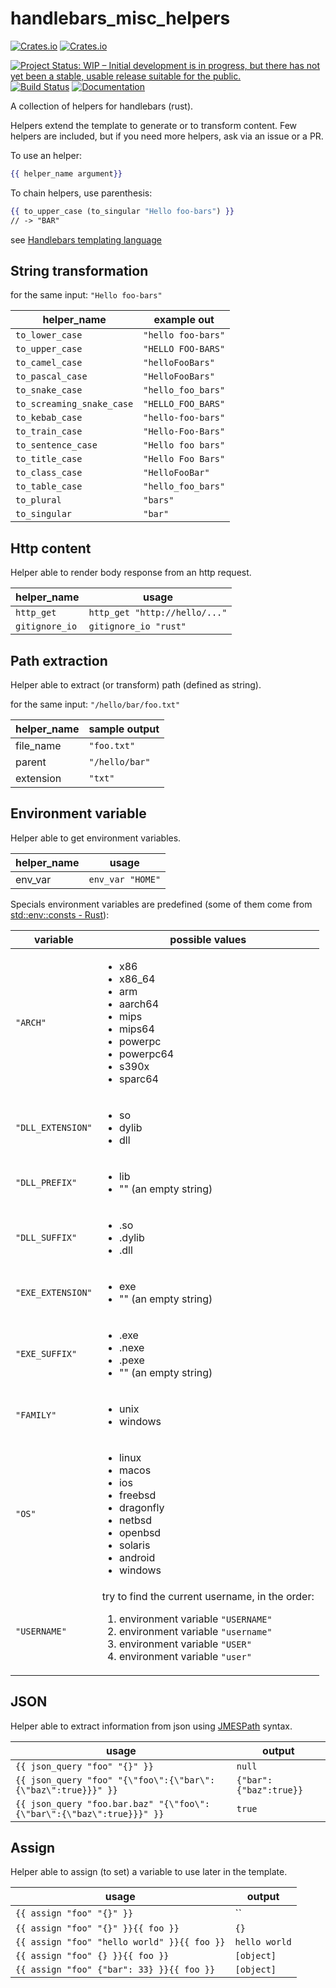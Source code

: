 # handlebars_misc_helpers

[![Crates.io](https://img.shields.io/crates/l/handlebars_misc_helpers.svg)](http://creativecommons.org/publicdomain/zero/1.0/)
[![Crates.io](https://img.shields.io/crates/v/handlebars_misc_helpers.svg)](https://crates.io/crates/ffizer)

[![Project Status: WIP – Initial development is in progress, but there has not yet been a stable, usable release suitable for the public.](https://www.repostatus.org/badges/latest/wip.svg)](https://www.repostatus.org/#wip)
[![Build Status](https://dev.azure.com/davidbernard31/handlebars_misc_helpers/_apis/build/status/davidB.handlebars_misc_helpers?branchName=master)](https://dev.azure.com/davidbernard31/handlebars_misc_helpers/_build/latest?definitionId=5&branchName=master)
[![Documentation](https://docs.rs/handlebars_misc_helpers/badge.svg)](https://docs.rs/handlebars_misc_helpers/)

A collection of helpers for handlebars (rust).

Helpers extend the template to generate or to transform content.
Few helpers are included, but if you need more helpers, ask via an issue or a PR.

To use an helper:

```handlebars
{{ helper_name argument}}
```

To chain helpers, use parenthesis:

```handlebars
{{ to_upper_case (to_singular "Hello foo-bars") }}
// -> "BAR"
```

see [Handlebars templating language](https://handlebarsjs.com/)

## String transformation

for the same input: `"Hello foo-bars"`

helper_name | example out
-- | --
`to_lower_case` | `"hello foo-bars"`
`to_upper_case` | `"HELLO FOO-BARS"`
`to_camel_case` | `"helloFooBars"`
`to_pascal_case` | `"HelloFooBars"`
`to_snake_case` | `"hello_foo_bars"`
`to_screaming_snake_case` | `"HELLO_FOO_BARS"`
`to_kebab_case` | `"hello-foo-bars"`
`to_train_case` | `"Hello-Foo-Bars"`
`to_sentence_case` | `"Hello foo bars"`
`to_title_case` | `"Hello Foo Bars"`
`to_class_case` | `"HelloFooBar"`
`to_table_case` | `"hello_foo_bars"`
`to_plural` | `"bars"`
`to_singular` | `"bar"`

## Http content

Helper able to render body response from an http request.

helper_name | usage
-- | --
`http_get` | `http_get "http://hello/..."`
`gitignore_io` | `gitignore_io "rust"`

## Path extraction

Helper able to extract (or transform) path (defined as string).

for the same input: `"/hello/bar/foo.txt"`

helper_name | sample output
-- | --
file_name | `"foo.txt"`
parent | `"/hello/bar"`
extension | `"txt"`

## Environment variable

Helper able to get environment variables.

helper_name | usage
-- | --
env_var | `env_var "HOME"`

Specials environment variables are predefined (some of them come from [std::env::consts - Rust](https://doc.rust-lang.org/std/env/consts/index.html)):

<table>
    <thead>
        <tr>
            <th>variable</th>
            <th>possible values</th>
        </tr>
    </thead>
    <tbody>
        <tr><td><code>"ARCH"</code></td><td><ul>
            <li>x86</li>
            <li>x86_64</li>
            <li>arm</li>
            <li>aarch64</li>
            <li>mips</li>
            <li>mips64</li>
            <li>powerpc</li>
            <li>powerpc64</li>
            <li>s390x</li>
            <li>sparc64</li>
        </ul></td></tr>
        <tr><td><code>"DLL_EXTENSION"</code></td><td><ul>
            <li>so</li>
            <li>dylib</li>
            <li>dll</li>
        </ul></td></tr>
        <tr><td><code>"DLL_PREFIX"</code></td><td><ul>
            <li>lib</li>
            <li>"" (an empty string)</li>
        </ul></td></tr>
        <tr><td><code>"DLL_SUFFIX"</code></td><td><ul>
            <li>.so</li>
            <li>.dylib</li>
            <li>.dll</li>
        </ul></td></tr>
        <tr><td><code>"EXE_EXTENSION"</code></td><td><ul>
            <li>exe</li>
            <li>"" (an empty string)</li>
        </ul></td></tr>
        <tr><td><code>"EXE_SUFFIX"</code></td><td><ul>
            <li>.exe</li>
            <li>.nexe</li>
            <li>.pexe</li>
            <li>"" (an empty string)</li>
        </ul></td></tr>
        <tr><td><code>"FAMILY"</code></td><td><ul>
            <li>unix</li>
            <li>windows</li>
        </ul></td></tr>
        <tr><td><code>"OS"</code></td><td><ul>
            <li>linux</li>
            <li>macos</li>
            <li>ios</li>
            <li>freebsd</li>
            <li>dragonfly</li>
            <li>netbsd</li>
            <li>openbsd</li>
            <li>solaris</li>
            <li>android</li>
            <li>windows</li>
        </ul></td></tr>
        <tr><td><code>"USERNAME"</code></td><td>try to find the current username, in the order:<ol>
            <li>environment variable <code>"USERNAME"</code></li>
            <li>environment variable <code>"username"</code></li>
            <li>environment variable <code>"USER"</code></li>
            <li>environment variable <code>"user"</code></li>
        </ol></td></tr>
    </tbody>
</table>


## JSON

Helper able to extract information from json using [JMESPath](http://jmespath.org/) syntax.

usage| output
-- | --
`{{ json_query "foo" "{}" }}` | `null`
`{{ json_query "foo" "{\"foo\":{\"bar\":{\"baz\":true}}}" }}` | `{"bar":{"baz":true}}`
`{{ json_query "foo.bar.baz" "{\"foo\":{\"bar\":{\"baz\":true}}}" }}` | `true`

## Assign

Helper able to assign (to set) a variable to use later in the template.

usage| output
-- | --
`{{ assign "foo" "{}" }}` | ``
`{{ assign "foo" "{}" }}{{ foo }}` | `{}`
`{{ assign "foo" "hello world" }}{{ foo }}` | `hello world`
`{{ assign "foo" {} }}{{ foo }}` | `[object]`
`{{ assign "foo" {"bar": 33} }}{{ foo }}` | `[object]`
